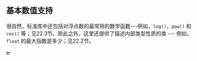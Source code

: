 ## 基本数值支持

很自然，标准库中还包括对浮点数的最常用的数学函数---例如，`log()`，`pow()` 和 `cos()` 等；见22.3节。除此之外，这里还提供了描述内部类型性质的类 --- 例如，`float` 的最大指数是多少；见22.2节。

🔚

